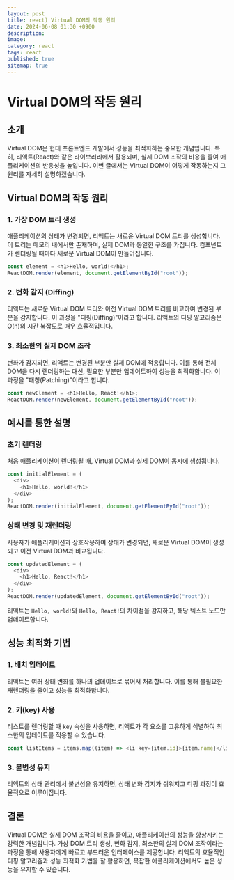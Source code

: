 ```yaml
---
layout: post
title: react) Virtual DOM의 작동 원리
date: 2024-06-08 01:30 +0900
description:
image:
category: react
tags: react
published: true
sitemap: true
---
```


# Virtual DOM의 작동 원리

## 소개

Virtual DOM은 현대 프론트엔드 개발에서 성능을 최적화하는 중요한 개념입니다. 특히, 리액트(React)와 같은 라이브러리에서 활용되며, 실제 DOM 조작의 비용을 줄여 애플리케이션의 반응성을 높입니다. 이번 글에서는 Virtual DOM이 어떻게 작동하는지 그 원리를 자세히 설명하겠습니다.

## Virtual DOM의 작동 원리

### 1. 가상 DOM 트리 생성

애플리케이션의 상태가 변경되면, 리액트는 새로운 Virtual DOM 트리를 생성합니다. 이 트리는 메모리 내에서만 존재하며, 실제 DOM과 동일한 구조를 가집니다. 컴포넌트가 렌더링될 때마다 새로운 Virtual DOM이 만들어집니다.

```javascript
const element = <h1>Hello, world!</h1>;
ReactDOM.render(element, document.getElementById("root"));
```

### 2. 변화 감지 (Diffing)

리액트는 새로운 Virtual DOM 트리와 이전 Virtual DOM 트리를 비교하여 변경된 부분을 감지합니다. 이 과정을 "디핑(Diffing)"이라고 합니다. 리액트의 디핑 알고리즘은 O(n)의 시간 복잡도로 매우 효율적입니다.

### 3. 최소한의 실제 DOM 조작

변화가 감지되면, 리액트는 변경된 부분만 실제 DOM에 적용합니다. 이를 통해 전체 DOM을 다시 렌더링하는 대신, 필요한 부분만 업데이트하여 성능을 최적화합니다. 이 과정을 "패칭(Patching)"이라고 합니다.

```javascript
const newElement = <h1>Hello, React!</h1>;
ReactDOM.render(newElement, document.getElementById("root"));
```

## 예시를 통한 설명

### 초기 렌더링

처음 애플리케이션이 렌더링될 때, Virtual DOM과 실제 DOM이 동시에 생성됩니다.

```javascript
const initialElement = (
  <div>
    <h1>Hello, world!</h1>
  </div>
);
ReactDOM.render(initialElement, document.getElementById("root"));
```

### 상태 변경 및 재렌더링

사용자가 애플리케이션과 상호작용하여 상태가 변경되면, 새로운 Virtual DOM이 생성되고 이전 Virtual DOM과 비교됩니다.

```javascript
const updatedElement = (
  <div>
    <h1>Hello, React!</h1>
  </div>
);
ReactDOM.render(updatedElement, document.getElementById("root"));
```

리액트는 `Hello, world!`와 `Hello, React!`의 차이점을 감지하고, 해당 텍스트 노드만 업데이트합니다.

## 성능 최적화 기법

### 1. 배치 업데이트

리액트는 여러 상태 변화를 하나의 업데이트로 묶어서 처리합니다. 이를 통해 불필요한 재렌더링을 줄이고 성능을 최적화합니다.

### 2. 키(key) 사용

리스트를 렌더링할 때 `key` 속성을 사용하면, 리액트가 각 요소를 고유하게 식별하여 최소한의 업데이트를 적용할 수 있습니다.

```javascript
const listItems = items.map((item) => <li key={item.id}>{item.name}</li>);
```

### 3. 불변성 유지

리액트의 상태 관리에서 불변성을 유지하면, 상태 변화 감지가 쉬워지고 디핑 과정이 효율적으로 이루어집니다.

## 결론

Virtual DOM은 실제 DOM 조작의 비용을 줄이고, 애플리케이션의 성능을 향상시키는 강력한 개념입니다. 가상 DOM 트리 생성, 변화 감지, 최소한의 실제 DOM 조작이라는 과정을 통해 사용자에게 빠르고 부드러운 인터페이스를 제공합니다. 리액트의 효율적인 디핑 알고리즘과 성능 최적화 기법을 잘 활용하면, 복잡한 애플리케이션에서도 높은 성능을 유지할 수 있습니다.
